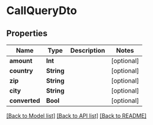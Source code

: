 # CallQueryDto

## Properties
Name | Type | Description | Notes
------------ | ------------- | ------------- | -------------
**amount** | **Int** |  | [optional] 
**country** | **String** |  | [optional] 
**zip** | **String** |  | [optional] 
**city** | **String** |  | [optional] 
**converted** | **Bool** |  | [optional] 

[[Back to Model list]](../README.md#documentation-for-models) [[Back to API list]](../README.md#documentation-for-api-endpoints) [[Back to README]](../README.md)


